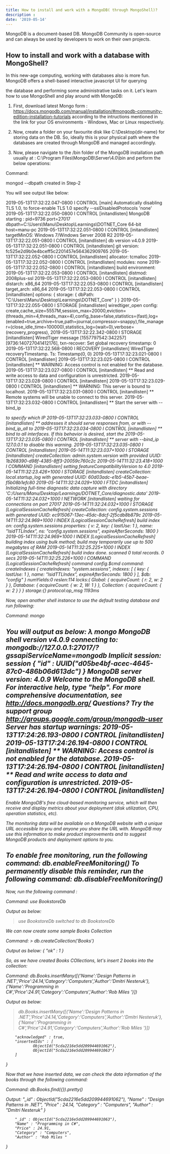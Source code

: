 ```yaml
---
title: How to install and work with a MongoDB( through MongoShell)?
description : 
date: '2019-05-14'
---
```




MongoDB is a document-based DB. MongoDB Community is open-source and can always be used by developers to work on their own projects.

## How to install and work with a database with MongoShell?

In this new-age computing, working with databases also is more fun. MongoDB offers a shell-based interactive javascript UI for querying 

the database and performing some administrative tasks on it. Let's learn how to use MongoShell and play around with MongoDB:

1) First, download latest Mongo form : https://docs.mongodb.com/manual/installation/#mongodb-community-edition-installation-tutorials according to the intructions mentioned in the link for your OS environments - Windows, Mac or Linux respectively.

2) Now, create a folder on your favourite disk like C:\Desktop\{dir-name} for storing data on the DB. So, ideally this is your physical path where the databases are created through MongoDB and managed accordingly.

3) Now, please navigate to the /bin folder of the MongoDB installation path usually at : C:\Program Files\MongoDB\Server\4.0\bin and perform the below operations:

Command:

mongod --dbpath <dir-name> created in Step-2

You will see output like below:

2019-05-13T17:32:22.047-0800 I CONTROL  [main] Automatically disabling TLS 1.0, to force-enable TLS 1.0 specify --sslDisabledProtocols 'none'
2019-05-13T17:32:22.050-0800 I CONTROL  [initandlisten] MongoDB starting : pid=9736 port=27017 dbpath=C:\Users\Manu\Desktop\Learnings\DOTNET_Core 64-bit host=manu-pc
2019-05-13T17:32:22.051-0800 I CONTROL  [initandlisten] targetMinOS: Windows 7/Windows Server 2008 R2
2019-05-13T17:32:22.051-0800 I CONTROL  [initandlisten] db version v4.0.9
2019-05-13T17:32:22.051-0800 I CONTROL  [initandlisten] git version: fc525e2d9b0e4bceff5c2201457e564362909765
2019-05-13T17:32:22.052-0800 I CONTROL  [initandlisten] allocator: tcmalloc
2019-05-13T17:32:22.052-0800 I CONTROL  [initandlisten] modules: none
2019-05-13T17:32:22.052-0800 I CONTROL  [initandlisten] build environment:
2019-05-13T17:32:22.053-0800 I CONTROL  [initandlisten]     distmod: 2008plus-ssl
2019-05-13T17:32:22.053-0800 I CONTROL  [initandlisten]     distarch: x86_64
2019-05-13T17:32:22.053-0800 I CONTROL  [initandlisten]     target_arch: x86_64
2019-05-13T17:32:22.053-0800 I CONTROL  [initandlisten] options: { storage: { dbPath: "C:\Users\Manu\Desktop\Learnings\DOTNET_Core" } }
2019-05-13T17:32:22.055-0800 I STORAGE  [initandlisten] wiredtiger_open config: create,cache_size=5557M,session_max=20000,eviction=(threads_min=4,threads_max=4),config_base=false,statistics=(fast),log=(enabled=true,archive=true,path=journal,compressor=snappy),file_manager=(close_idle_time=100000),statistics_log=(wait=0),verbose=(recovery_progress),
2019-05-13T17:32:22.342-0800 I STORAGE  [initandlisten] WiredTiger message [1557797542:342257][9736:140727041412176], txn-recover: Set global recovery timestamp: 0
2019-05-13T17:32:22.568-0800 I RECOVERY [initandlisten] WiredTiger recoveryTimestamp. Ts: Timestamp(0, 0)
2019-05-13T17:32:23.021-0800 I CONTROL  [initandlisten]
2019-05-13T17:32:23.025-0800 I CONTROL  [initandlisten] ** WARNING: Access control is not enabled for the database.
2019-05-13T17:32:23.027-0800 I CONTROL  [initandlisten] **          Read and write access to data and configuration is unrestricted.
2019-05-13T17:32:23.028-0800 I CONTROL  [initandlisten]
2019-05-13T17:32:23.029-0800 I CONTROL  [initandlisten] ** WARNING: This server is bound to localhost.
2019-05-13T17:32:23.031-0800 I CONTROL  [initandlisten] **          Remote systems will be unable to connect to this server.
2019-05-13T17:32:23.032-0800 I CONTROL  [initandlisten] **          Start the server with --bind_ip <address> to specify which IP
2019-05-13T17:32:23.033-0800 I CONTROL  [initandlisten] **          addresses it should serve responses from, or with --bind_ip_all to
2019-05-13T17:32:23.034-0800 I CONTROL  [initandlisten] **          bind to all interfaces. If this behavior is desired, start the
2019-05-13T17:32:23.035-0800 I CONTROL  [initandlisten] **          server with --bind_ip 127.0.0.1 to disable this warning.
2019-05-13T17:32:23.035-0800 I CONTROL  [initandlisten]
2019-05-14T11:32:23.037+1000 I STORAGE  [initandlisten] createCollection: admin.system.version with provided UUID: 1b268390-d98f-4385-8ff3-20059c760c2c
2019-05-14T11:32:23.418+1000 I COMMAND  [initandlisten] setting featureCompatibilityVersion to 4.0
2019-05-14T11:32:23.426+1000 I STORAGE  [initandlisten] createCollection: local.startup_log with generated UUID: 60d03adc-e1b5-45b7-beae-f5b08b1efc80
2019-05-14T11:32:24.029+1000 I FTDC     [initandlisten] Initializing full-time diagnostic data capture with directory 'C:/Users/Manu/Desktop/Learnings/DOTNET_Core/diagnostic.data'
2019-05-14T11:32:24.032+1000 I NETWORK  [initandlisten] waiting for connections on port 27017
2019-05-14T11:32:24.032+1000 I STORAGE  [LogicalSessionCacheRefresh] createCollection: config.system.sessions with generated UUID: ec915067-13ec-45dc-8dcf-2f5cdb8b879c
2019-05-14T11:32:24.969+1000 I INDEX    [LogicalSessionCacheRefresh] build index on: config.system.sessions properties: { v: 2, key: { lastUse: 1 }, name: "lsidTTLIndex", ns: "config.system.sessions", expireAfterSeconds: 1800 }
2019-05-14T11:32:24.969+1000 I INDEX    [LogicalSessionCacheRefresh]     building index using bulk method; build may temporarily use up to 500 megabytes of RAM
2019-05-14T11:32:25.225+1000 I INDEX    [LogicalSessionCacheRefresh] build index done.  scanned 0 total records. 0 secs
2019-05-14T11:32:25.226+1000 I COMMAND  [LogicalSessionCacheRefresh] command config.$cmd command: createIndexes { createIndexes: "system.sessions", indexes: [ { key: { lastUse: 1 }, name: "lsidTTLIndex", expireAfterSeconds: 1800 } ], $db: "config" } numYields:0 reslen:114 locks:{ Global: { acquireCount: { r: 2, w: 2 } }, Database: { acquireCount: { w: 2, W: 1 } }, Collection: { acquireCount: { w: 2 } } } storage:{} protocol:op_msg 1193ms

Now, open another shell instance to use the default testing database and run following:

Command: mongo

You will output as below:
λ mongo
MongoDB shell version v4.0.9
connecting to: mongodb://127.0.0.1:27017/?gssapiServiceName=mongodb
Implicit session: session { "id" : UUID("d05be4bf-acec-4645-87c0-486b06d613dc") }
MongoDB server version: 4.0.9
Welcome to the MongoDB shell.
For interactive help, type "help".
For more comprehensive documentation, see
        http://docs.mongodb.org/
Questions? Try the support group
        http://groups.google.com/group/mongodb-user
Server has startup warnings:
2019-05-13T17:24:26.193-0800 I CONTROL  [initandlisten]
2019-05-13T17:24:26.194-0800 I CONTROL  [initandlisten] ** WARNING: Access control is not enabled for the database.
2019-05-13T17:24:26.194-0800 I CONTROL  [initandlisten] **          Read and write access to data and configuration is unrestricted.
2019-05-13T17:24:26.194-0800 I CONTROL  [initandlisten]
---
Enable MongoDB's free cloud-based monitoring service, which will then receive and display
metrics about your deployment (disk utilization, CPU, operation statistics, etc).

The monitoring data will be available on a MongoDB website with a unique URL accessible to you
and anyone you share the URL with. MongoDB may use this information to make product
improvements and to suggest MongoDB products and deployment options to you.

To enable free monitoring, run the following command: db.enableFreeMonitoring()
To permanently disable this reminder, run the following command: db.disableFreeMonitoring()
---

Now, run the following command :

Command: use BookstoreDb

Output as below:
> use BookstoreDb
switched to db BookstoreDb

We can now create some sample Books Collection 

Command: > db.createCollection('Books')

Output as below:
{ "ok" : 1 }

So, as we have created Books COllections, let's insert 2 books into the collection:

Command: db.Books.insertMany([{'Name':'Design Patterns in .NET','Price':24.14,'Category':'Computers','Author':'Dmitri Nesteruk'}, {'Name':'Programming in C#','Price':24.91,'Category':'Computers','Author':'Rob Miles '}])

Output as below:
> db.Books.insertMany([{'Name':'Design Patterns in .NET','Price':24.14,'Category':'Computers','Author':'Dmitri Nesteruk'}, {'Name':'Programming in C#','Price':24.91,'Category':'Computers','Author':'Rob Miles '}])

        "acknowledged" : true,
        "insertedIds" : [
                ObjectId("5cda2216e5dd209944691062"),
                ObjectId("5cda2216e5dd209944691063")
        ]
}

Now that we have inserted data, we can check the data information of the books through the following command:

Command: 
db.Books.find({}).pretty()

Output:
        "_id" : ObjectId("5cda2216e5dd209944691062"),
        "Name" : "Design Patterns in .NET",
        "Price" : 24.14,
        "Category" : "Computers",
        "Author" : "Dmitri Nesteruk"
}

        "_id" : ObjectId("5cda2216e5dd209944691063"),
        "Name" : "Programming in C#",
        "Price" : 24.91,
        "Category" : "Computers",
        "Author" : "Rob Miles "
}
>



   


